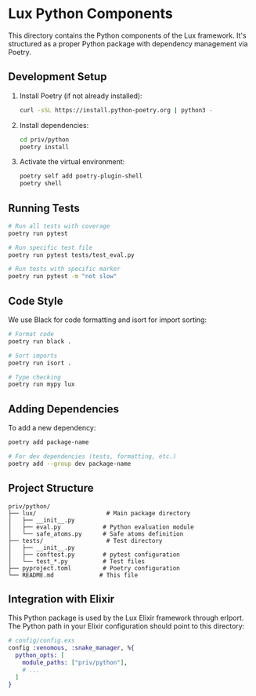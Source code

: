 # Lux Python Components

This directory contains the Python components of the Lux framework. It's structured as a proper Python package with dependency management via Poetry.

## Development Setup

1. Install Poetry (if not already installed):
   ```bash
   curl -sSL https://install.python-poetry.org | python3 -
   ```

2. Install dependencies:
   ```bash
   cd priv/python
   poetry install
   ```

3. Activate the virtual environment:
   ```bash
   poetry self add poetry-plugin-shell
   poetry shell
   ```

## Running Tests

```bash
# Run all tests with coverage
poetry run pytest

# Run specific test file
poetry run pytest tests/test_eval.py

# Run tests with specific marker
poetry run pytest -m "not slow"
```

## Code Style

We use Black for code formatting and isort for import sorting:

```bash
# Format code
poetry run black .

# Sort imports
poetry run isort .

# Type checking
poetry run mypy lux
```

## Adding Dependencies

To add a new dependency:
```bash
poetry add package-name

# For dev dependencies (tests, formatting, etc.)
poetry add --group dev package-name
```

## Project Structure

```
priv/python/
├── lux/                    # Main package directory
│   ├── __init__.py
│   ├── eval.py            # Python evaluation module
│   └── safe_atoms.py      # Safe atoms definition
├── tests/                  # Test directory
│   ├── __init__.py
│   ├── conftest.py        # pytest configuration
│   └── test_*.py          # Test files
├── pyproject.toml         # Poetry configuration
└── README.md             # This file
```

## Integration with Elixir

This Python package is used by the Lux Elixir framework through erlport. The Python path in your Elixir configuration should point to this directory:

```elixir
# config/config.exs
config :venomous, :snake_manager, %{
  python_opts: [
    module_paths: ["priv/python"],
    # ...
  ]
}
``` 